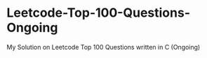 # Leetcode-Top-100-Questions-Ongoing
My Solution on Leetcode Top 100 Questions written in C (Ongoing)
